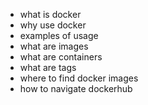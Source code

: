 - what is docker
- why use docker
- examples of usage
- what are images
- what are containers
- what are tags
- where to find docker images
- how to navigate dockerhub
